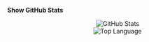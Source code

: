 <b> Show GitHub Stats </b>
<p align="center">
    <img alt = "GitHub Stats" src="https://github-readme-stats.vercel.app/api?username=vincentandrik&show_icons=true&hide=issues&icon_color=000000&hide_border=true&title_color=5391FE&text_color=555">
    <br>
    <img alt = "Top Language" src="https://github-readme-stats.vercel.app/api/top-langs/?username=vincentandrik&hide=html,&hide_border=true&title_color=5391FE&text_color=555">
</p>
